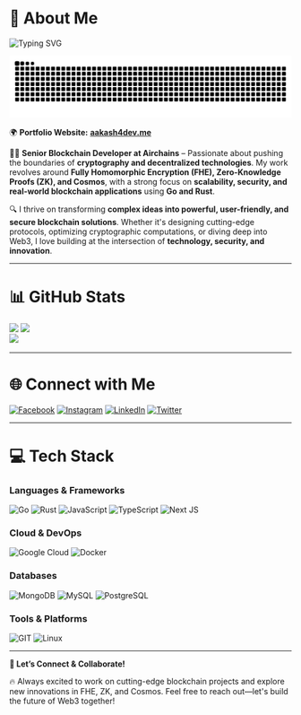 # 🐤 About Me
![Typing SVG](https://readme-typing-svg.demolab.com/?lines=Blockchain+Developer;Rust+and+Golang+Enthusiast;FHE+and+ZK+Explorer;Web3+Innovator;AI+and+Crypto+Curious;Tech+Problem+Solver;Gamer+and+Anime+Fan;Traveler+and+Explorer)

<picture>
  <source media="(prefers-color-scheme: dark)" srcset="https://raw.githubusercontent.com/aakash4dev/aakash4dev/output/github-contribution-grid-snake-dark.svg" />
  <source media="(prefers-color-scheme: light)" srcset="https://raw.githubusercontent.com/aakash4dev/aakash4dev/output/github-contribution-grid-snake.svg" />
  <img alt="github-snake" src="github-contribution-grid-snake.svg" />
</picture>

🌍 **Portfolio Website:** [**aakash4dev.me**](https://aakash4dev.com)

👨‍💻 **Senior Blockchain Developer at Airchains** – Passionate about pushing the boundaries of **cryptography and decentralized technologies**. My work revolves around **Fully Homomorphic Encryption (FHE), Zero-Knowledge Proofs (ZK), and Cosmos**, with a strong focus on **scalability, security, and real-world blockchain applications** using **Go and Rust**.

🔍 I thrive on transforming **complex ideas into powerful, user-friendly, and secure blockchain solutions**. Whether it's designing cutting-edge protocols, optimizing cryptographic computations, or diving deep into Web3, I love building at the intersection of **technology, security, and innovation**.

---

# 📊 GitHub Stats
![](https://github-readme-streak-stats.herokuapp.com/?user=aakash4dev&theme=dark&hide_border=false)
![](https://github-readme-stats.vercel.app/api/top-langs/?username=aakash4dev&theme=dark&hide_border=false&include_all_commits=true&count_private=true&layout=compact)  
![](https://github-readme-stats.vercel.app/api?username=aakash4dev&theme=dark&hide_border=false&include_all_commits=true&count_private=true)


---

# 🌐 Connect with Me
[![Facebook](https://img.shields.io/badge/Facebook-%231877F2.svg?logo=Facebook&logoColor=white)](https://www.facebook.com/aakash4dev) [![Instagram](https://img.shields.io/badge/Instagram-%23E4405F.svg?logo=Instagram&logoColor=white)](https://instagram.com/aakash4dev) [![LinkedIn](https://img.shields.io/badge/LinkedIn-%230077B5.svg?logo=linkedin&logoColor=white)](https://www.linkedin.com/in/aakash4dev/) [![Twitter](https://img.shields.io/badge/Twitter-%231DA1F2.svg?logo=Twitter&logoColor=white)](https://twitter.com/aakash4dev)

---

# 💻 Tech Stack
### **Languages & Frameworks**
![Go](https://img.shields.io/badge/go-%2300ADD8.svg?style=for-the-badge&logo=go&logoColor=white) ![Rust](https://img.shields.io/badge/rust-%23000000.svg?style=for-the-badge&logo=rust&logoColor=white) ![JavaScript](https://img.shields.io/badge/javascript-%23323330.svg?style=for-the-badge&logo=javascript&logoColor=%23F7DF1E) ![TypeScript](https://img.shields.io/badge/typescript-%23007ACC.svg?style=for-the-badge&logo=typescript&logoColor=white) ![Next JS](https://img.shields.io/badge/Next-black?style=for-the-badge&logo=next.js&logoColor=white)

### **Cloud & DevOps**
![Google Cloud](https://img.shields.io/badge/GoogleCloud-%234285F4.svg?style=for-the-badge&logo=google-cloud&logoColor=white) ![Docker](https://img.shields.io/badge/docker-%230db7ed.svg?style=for-the-badge&logo=docker&logoColor=white)

### **Databases**
![MongoDB](https://img.shields.io/badge/MongoDB-%234ea94b.svg?style=for-the-badge&logo=mongodb&logoColor=white)  ![MySQL](https://img.shields.io/badge/mysql-%2300000f.svg?style=for-the-badge&logo=mysql&logoColor=white)  ![PostgreSQL](https://img.shields.io/badge/postgres-%23316192.svg?style=for-the-badge&logo=postgresql&logoColor=white)

### **Tools & Platforms**
![GIT](https://img.shields.io/badge/Git-fc6d26?style=for-the-badge&logo=git&logoColor=white) ![Linux](https://img.shields.io/badge/Linux-FCC624?style=for-the-badge&logo=linux&logoColor=black)

---
**🚀 Let’s Connect & Collaborate!**

🔥 Always excited to work on cutting-edge blockchain projects and explore new innovations in FHE, ZK, and Cosmos. Feel free to reach out—let's build the future of Web3 together!
